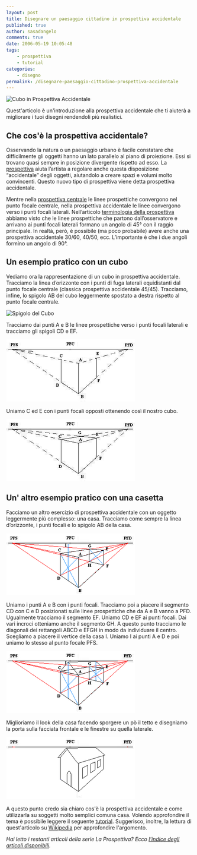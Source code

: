 ```yaml
---
layout: post
title: Disegnare un paesaggio cittadino in prospettiva accidentale
published: true
author: sasadangelo
comments: true
date: 2006-05-19 10:05:48
tags:
    - prospettiva
    - tutorial
categories:
    - disegno
permalink: /disegnare-paesaggio-cittadino-prospettiva-accidentale
---
```


![Cubo in Prospettiva Accidentale](https://www.disegnoepittura.it/wp-content/uploads/prospettiva-accidentale-4.jpg "Cubo in Prospettiva Accidentale")

Quest'articolo è un'introduzione alla prospettiva accidentale che ti aiuterà a migliorare i tuoi disegni rendendoli più realistici.

## Che cos'è la prospettiva accidentale?

Osservando la natura o un paesaggio urbano è facile constatare che difficilmente gli oggetti hanno un lato parallelo al piano di proiezione. Essi si trovano quasi sempre in posizione divergente rispetto ad esso. La [prospettiva](https://www.disegnoepittura.it/composizione-prospettiva/ "Prospettiva") aiuta l’artista a regolare anche questa disposizione “accidentale” degli oggetti, aiutandolo a creare spazi e volumi molto convincenti. Questo nuovo tipo di prospettiva viene detta prospettiva accidentale.

Mentre nella [prospettiva centrale](https://www.disegnoepittura.it/prospettiva-centrale/ "Prospettiva Centrale") le linee prospettiche convergono nel punto focale centrale, nella prospettiva accidentale le linee convergono verso i punti focali laterali. Nell’articolo [terminologia della prospettiva](https://www.disegnoepittura.it/prospettiva-terminologia-sapere/ "Terminologia della Prospettiva") abbiamo visto che le linee prospettiche che partono dall’osservatore e arrivano ai punti focali laterali formano un angolo di 45° con il raggio principale. In realtà, però, è possibile (ma poco probabile) avere anche una prospettiva accidentale 30/60, 40/50, ecc. L’importante è che i due angoli formino un angolo di 90°.

## Un esempio pratico con un cubo

Vediamo ora la rappresentazione di un cubo in prospettiva accidentale. Tracciamo la linea d’orizzonte con i punti di fuga laterali equidistanti dal punto focale centrale (classica prospettiva accidentale 45/45). Tracciamo, infine, lo spigolo AB del cubo leggermente spostato a destra rispetto al punto focale centrale.

![Spigolo del Cubo](https://www.disegnoepittura.it/wp-content/uploads/prospettiva-accidentale-1.jpg "Spigolo del Cubo")

Tracciamo dai punti A e B le linee prospettiche verso i punti focali laterali e tracciamo gli spigoli CD e EF.

![Facce laterali del Cubo](/wp-content/uploads/prospettiva-accidentale-3.jpg "Facce laterali del Cubo")

Uniamo C ed E con i punti focali opposti ottenendo così il nostro cubo.

![Cubo in Prospettiva accidentale](/wp-content/uploads/prospettiva-accidentale-4.jpg "Cubo in Prospettiva accidentale")

## Un' altro esempio pratico con una casetta

Facciamo un altro esercizio di prospettiva accidentale con un oggetto leggermente più complesso: una casa. Tracciamo come sempre la linea d’orizzonte, i punti focali e lo spigolo AB della casa.

![Costruzione base della Casetta](/wp-content/uploads/prospettiva-accidentale-5.png "Costruzione base della Casetta")

Uniamo i punti A e B con i punti focali. Tracciamo poi a piacere il segmento CD con C e D posizionati sulle linee prospettiche che da A e B vanno a PFD. Ugualmente tracciamo il segmento EF. Uniamo CD e EF ai punti focali. Dai vari incroci otteniamo anche il segmento GH. A questo punto tracciamo le diagonali dei rettangoli ABCD e EFGH in modo da individuare il centro. Scegliamo a piacere il vertice della casa I. Uniamo I ai punti A e D e poi uniamo lo stesso al punto focale PFS.

![Costruzione tetto della Casetta](/wp-content/uploads/prospettiva-accidentale-6.png "Costruzione tetto della Casetta")

Miglioriamo il look della casa facendo sporgere un pò il tetto e disegniamo la porta sulla facciata frontale e le finestre su quella laterale.

![Casetta in Prospettiva Accidentale](/wp-content/uploads/prospettiva-accidentale-7.png "Casetta in Prospettiva Accidentale")

A questo punto credo sia chiaro cos'è la prospettiva accidentale e come utilizzarla su soggetti molto semplici comuna casa. Volendo approfondire il tema è possibile leggere il seguente [tutorial](https://www.disegnoepittura.it/disegnare-paesaggio-cittadino-prospettiva-accidentale/ "Prospettiva in un Paesaggio Urbano"). Suggerisco, inoltre, la lettura di quest'articolo su [Wikipedia](https://en.wikipedia.org/wiki/Perspective_%28graphical%29#Two-point_perspective "Prospettiva") per approfondire l'argomento.

_Hai letto i restanti articoli della serie La Prospettiva? Ecco [l’indice degli articoli disponibili](https://www.disegnoepittura.it/prospettiva/ "La Prospettiva")._
